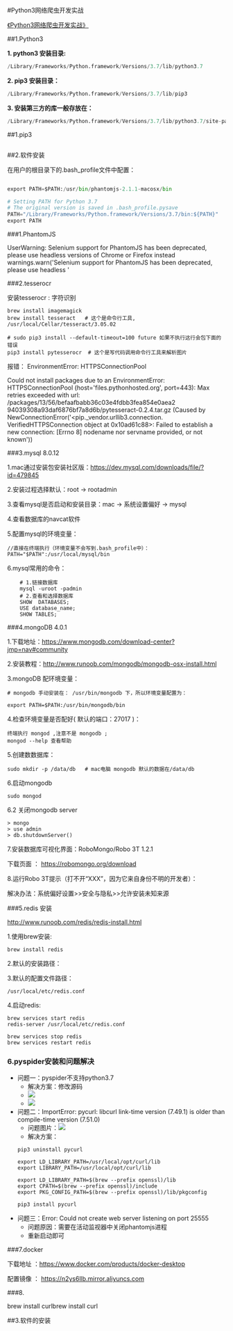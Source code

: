 #Python3网络爬虫开发实战

[《Python3网络爬虫开发实战》](https://germey.gitbooks.io/python3webspider/content/1.2.1-Requests%E7%9A%84%E5%AE%89%E8%A3%85.html)


##1.Python3

**1. python3 安装目录:**

```python
/Library/Frameworks/Python.framework/Versions/3.7/lib/python3.7
```

**2. pip3 安装目录：** 

```python
/Library/Frameworks/Python.framework/Versions/3.7/lib/pip3
```


**3. 安装第三方的库一般存放在：**

```python
/Library/Frameworks/Python.framework/Versions/3.7/lib/python3.7/site-packages 
```


##1.pip3 



```python


```

##2.软件安装

在用户的根目录下的.bash_profile文件中配置：

```python

export PATH=$PATH:/usr/bin/phantomjs-2.1.1-macosx/bin

# Setting PATH for Python 3.7
# The original version is saved in .bash_profile.pysave
PATH="/Library/Frameworks/Python.framework/Versions/3.7/bin:${PATH}"
export PATH

```

###1.PhantomJS

UserWarning: Selenium support for PhantomJS has been deprecated, please use headless versions of Chrome or Firefox instead
  warnings.warn('Selenium support for PhantomJS has been deprecated, please use headless '


###2.tesserocr

安装tesserocr : 字符识别

    brew install imagemagick 
    brew install tesseract   # 这个是命令行工具,  /usr/local/Cellar/tesseract/3.05.02
    
    # sudo pip3 install --default-timeout=100 future 如果不执行这行会包下面的错误
    pip3 install pytesserocr  # 这个是写代码调用命令行工具来解析图片



报错： EnvironmentError: HTTPSConnectionPool

Could not install packages due to an EnvironmentError: HTTPSConnectionPool
(host='files.pythonhosted.org', port=443): 
Max retries exceeded with url: 
/packages/13/56/befaafbabb36c03e4fdbb3fea854e0aea2
94039308a93daf6876bf7a8d6b/pytesseract-0.2.4.tar.gz 
(Caused by NewConnectionError('<pip._vendor.urllib3.connection.
VerifiedHTTPSConnection object at 0x10ad61c88>: 
Failed to establish a new connection: [Errno 8] nodename 
nor servname provided, or not known'))


###3.mysql 8.0.12

1.mac通过安装包安装社区版：https://dev.mysql.com/downloads/file/?id=479845

2.安装过程选择默认：root -> rootadmin
 
3.查看mysql是否启动和安装目录：mac -> 系统设置偏好 -> mysql

4.查看数据库的navcat软件

5.配置mysql的环境变量：

    //直接在终端执行（环境变量不会写到.bash_profile中）： 
    PATH="$PATH":/usr/local/mysql/bin 

6.mysql常用的命令：

```mysql
    # 1.链接数据库
    mysql -uroot -padmin
    # 2.查看和选择数据库
    SHOW  DATABASES;
    USE database_name;
    SHOW TABLES;

```

###4.mongoDB 4.0.1

1.下载地址：https://www.mongodb.com/download-center?jmp=nav#community

2.安装教程：http://www.runoob.com/mongodb/mongodb-osx-install.html

3.mongoDB 配环境变量：

    # mongodb 手动安装在： /usr/bin/mongodb 下，所以环境变量配置为：
    
    export PATH=$PATH:/usr/bin/mongodb/bin
    
    
4.检查环境变量是否配好( 默认的端口：27017 )：

    终端执行 mongod ,注意不是 mongodb ;
    mongod --help 查看帮助
      

5.创建数数据库：
    
    sudo mkdir -p /data/db   # mac电脑 mongodb 默认的数据在/data/db
 
6.启动mongodb    

    sudo mongod

6.2 关闭mongodb server

    > mongo
    > use admin
    > db.shutdownServer()

7.安装数据库可视化界面：RoboMongo/Robo 3T 1.2.1

下载页面 ： https://robomongo.org/download


8.运行Robo 3T提示（打不开“XXX”，因为它来自身份不明的开发者）：
 
解决办法：系统偏好设置>>安全与隐私>>允许安装未知来源


###5.redis 安装

http://www.runoob.com/redis/redis-install.html

1.使用brew安装:

    brew install redis

2.默认的安装路径：
    
3.默认的配置文件路径：

    /usr/local/etc/redis.conf

4.启动redis:

    brew services start redis
    redis-server /usr/local/etc/redis.conf
    
    brew services stop redis
    brew services restart redis



### 6.pyspider安装和问题解决
* 问题一：pyspider不支持python3.7
    * 解决方案：修改源码
    * ![](https://note.youdao.com/yws/public/resource/2c69ccd7c071e122aada0d09d6a84867/xmlnote/30CA026AFC7B4F12A260056711AA87EF/3660)
    * ![](https://note.youdao.com/yws/public/resource/2c69ccd7c071e122aada0d09d6a84867/xmlnote/15EF37077BEF4E4EA1DCBEB504AB63EC/3662)
* 问题二：ImportError: pycurl: libcurl link-time version (7.49.1) is older than compile-time version (7.51.0)
    * 问题图片：![](https://note.youdao.com/yws/public/resource/2c69ccd7c071e122aada0d09d6a84867/xmlnote/1E83BC805A9246B082F5E83A37A5F5AC/3664)
    * 解决方案：
    ```shell
    pip3 uninstall pycurl
    
    export LD_LIBRARY_PATH=/usr/local/opt/curl/lib
    export LIBRARY_PATH=/usr/local/opt/curl/lib 
    
    export LD_LIBRARY_PATH=$(brew --prefix openssl)/lib
    export CPATH=$(brew --prefix openssl)/include
    export PKG_CONFIG_PATH=$(brew --prefix openssl)/lib/pkgconfig
    
    pip3 install pycurl
    ```
* 问题三：Error: Could not create web server listening on port 25555
    * 问题原因：需要在活动监视器中关闭phantomjs进程
    * 重新启动即可

###7.docker

下载地址 ：https://www.docker.com/products/docker-desktop

配置镜像 ： https://n2ys6llb.mirror.aliyuncs.com

###8.


brew install curlbrew install curl

##3.软件的安装
   

 


















